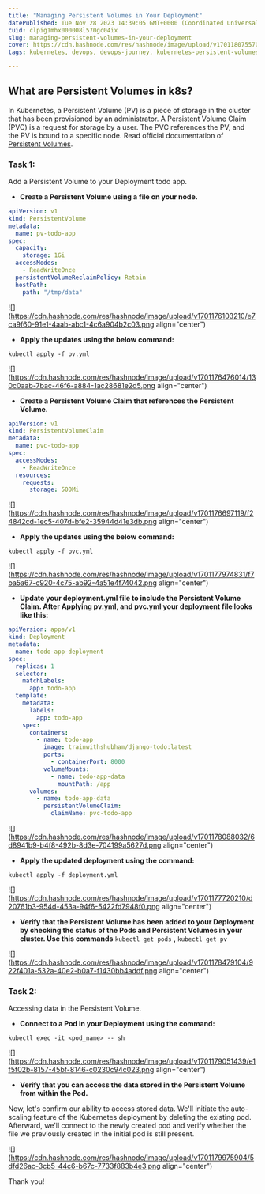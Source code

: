 ```yaml
---
title: "Managing Persistent Volumes in Your Deployment"
datePublished: Tue Nov 28 2023 14:39:05 GMT+0000 (Coordinated Universal Time)
cuid: clpig1mhx000008l570gc04ix
slug: managing-persistent-volumes-in-your-deployment
cover: https://cdn.hashnode.com/res/hashnode/image/upload/v1701180755703/ed5b4688-b2d5-4126-bf10-fe6b2eaf0cab.png
tags: kubernetes, devops, devops-journey, kubernetes-persistent-volumes

---
```


## What are Persistent Volumes in k8s?

In Kubernetes, a Persistent Volume (PV) is a piece of storage in the cluster that has been provisioned by an administrator. A Persistent Volume Claim (PVC) is a request for storage by a user. The PVC references the PV, and the PV is bound to a specific node. Read official documentation of [Persistent Volumes](https://kubernetes.io/docs/concepts/storage/persistent-volumes/).

### Task 1:

Add a Persistent Volume to your Deployment todo app.

* **Create a Persistent Volume using a file on your node.**
    

```yaml
apiVersion: v1
kind: PersistentVolume
metadata:
  name: pv-todo-app
spec:
  capacity:
    storage: 1Gi
  accessModes:
    - ReadWriteOnce
  persistentVolumeReclaimPolicy: Retain
  hostPath:
    path: "/tmp/data"
```

![](https://cdn.hashnode.com/res/hashnode/image/upload/v1701176103210/e7ca9f60-91e1-4aab-abc1-4c6a904b2c03.png align="center")

* **Apply the updates using the below command:**
    

```plaintext
kubectl apply -f pv.yml
```

![](https://cdn.hashnode.com/res/hashnode/image/upload/v1701176476014/130c0aab-7bac-46f6-a884-1ac28681e2d5.png align="center")

* **Create a Persistent Volume Claim that references the Persistent Volume.**
    

```yaml
apiVersion: v1
kind: PersistentVolumeClaim
metadata:
  name: pvc-todo-app
spec:
  accessModes:
    - ReadWriteOnce
  resources:
    requests:
      storage: 500Mi
```

![](https://cdn.hashnode.com/res/hashnode/image/upload/v1701176697119/f24842cd-1ec5-407d-bfe2-35944d41e3db.png align="center")

* **Apply the updates using the below command:**
    

```plaintext
kubectl apply -f pvc.yml
```

![](https://cdn.hashnode.com/res/hashnode/image/upload/v1701177974831/f7ba5a67-c920-4c75-ab92-4a51e4f74042.png align="center")

* **Update your deployment.yml file to include the Persistent Volume Claim. After Applying pv.yml, and pvc.yml your deployment file looks like this:**
    

```yaml
apiVersion: apps/v1
kind: Deployment
metadata:
  name: todo-app-deployment
spec:
  replicas: 1
  selector:
    matchLabels:
      app: todo-app
  template:
    metadata:
      labels:
        app: todo-app
    spec:
      containers:
        - name: todo-app
          image: trainwithshubham/django-todo:latest
          ports:
            - containerPort: 8000
          volumeMounts:
            - name: todo-app-data
              mountPath: /app
      volumes:
        - name: todo-app-data
          persistentVolumeClaim:
            claimName: pvc-todo-app
```

![](https://cdn.hashnode.com/res/hashnode/image/upload/v1701178088032/6d8941b9-b4f8-492b-8d3e-704199a5627d.png align="center")

* **Apply the updated deployment using the command:**
    

```plaintext
kubectl apply -f deployment.yml
```

![](https://cdn.hashnode.com/res/hashnode/image/upload/v1701177720210/d20761b3-954d-453a-94f6-5422fd7948f0.png align="center")

* **Verify that the Persistent Volume has been added to your Deployment by checking the status of the Pods and Persistent Volumes in your cluster. Use this commands** `kubectl get pods` **,** `kubectl get pv`
    

![](https://cdn.hashnode.com/res/hashnode/image/upload/v1701178479104/922f401a-532a-40e2-b0a7-f1430bb4addf.png align="center")

### Task 2:

Accessing data in the Persistent Volume.

* **Connect to a Pod in your Deployment using the command:**
    

```plaintext
kubectl exec -it <pod_name> -- sh
```

![](https://cdn.hashnode.com/res/hashnode/image/upload/v1701179051439/e1f5f02b-8157-45bf-8146-c0230c94c023.png align="center")

* **Verify that you can access the data stored in the Persistent Volume from within the Pod.**
    

Now, let's confirm our ability to access stored data. We'll initiate the auto-scaling feature of the Kubernetes deployment by deleting the existing pod. Afterward, we'll connect to the newly created pod and verify whether the file we previously created in the initial pod is still present.

![](https://cdn.hashnode.com/res/hashnode/image/upload/v1701179975904/5dfd26ac-3cb5-44c6-b67c-7733f883b4e3.png align="center")

Thank you!